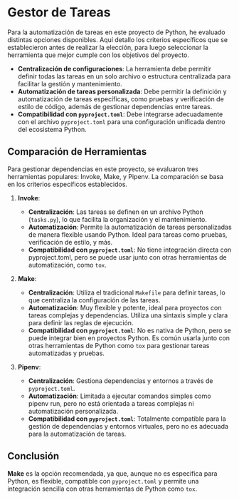 # Gestor de Tareas

Para la automatización de tareas en este proyecto de Python, he evaluado distintas opciones disponibles.  Aquí detallo los criterios específicos que se establecieron antes de realizar la elección, para luego seleccionar la herramienta que mejor cumple con los objetivos del proyecto.  

- **Centralización de configuraciones**: La herramienta debe permitir definir todas las tareas en un solo archivo o estructura centralizada para facilitar la gestión y mantenimiento.  
- **Automatización de tareas personalizada**: Debe permitir la definición y automatización de tareas específicas, como pruebas y verificación de estilo de código, además de gestionar dependencias entre tareas.  
- **Compatibilidad con `pyproject.toml`**: Debe integrarse adecuadamente con el archivo `pyproject.toml` para una configuración unificada dentro del ecosistema Python.  

## Comparación de Herramientas

Para gestionar dependencias en este proyecto, se evaluaron tres herramientas populares: Invoke, Make, y Pipenv. La comparación se basa en los criterios específicos establecidos.

1. **Invoke**: 
   - **Centralización**: Las tareas se definen en un archivo Python (`tasks.py`), lo que facilita la organización y el mantenimiento.  
   - **Automatización**: Permite la automatización de tareas personalizadas de manera flexible usando Python. Ideal para tareas como pruebas, verificación de estilo, y más.
   - **Compatibilidad con `pyproject.toml`**: No tiene integración directa con pyproject.toml, pero se puede usar junto con otras herramientas de automatización, como `tox`.   

2. **Make**: 
   - **Centralización**: Utiliza el tradicional `Makefile` para definir tareas, lo que centraliza la configuración de las tareas. 
   - **Automatización**: Muy flexible y potente, ideal para proyectos con tareas complejas y dependencias. Utiliza una sintaxis simple y clara para definir las reglas de ejecución.
   - **Compatibilidad con `pyproject.toml`**: No es nativa de Python, pero se puede integrar bien en proyectos Python. Es común usarla junto con otras herramientas de Python como `tox` para gestionar tareas automatizadas y pruebas.

3. **Pipenv**: 
   - **Centralización**: Gestiona dependencias y entornos a través de `pyproject.toml`.  
   - **Automatización**: Limitada a ejecutar comandos simples como pipenv run, pero no está orientada a tareas complejas ni automatización personalizada.  
   - **Compatibilidad con `pyproject.toml`**: Totalmente compatible para la gestión de dependencias y entornos virtuales, pero no es adecuada para la automatización de tareas.  

## Conclusión

**Make** es la opción recomendada, ya que, aunque no es específica para Python, es flexible, compatible con `pyproject.toml` y permite una integración sencilla con otras herramientas de Python como `tox`.